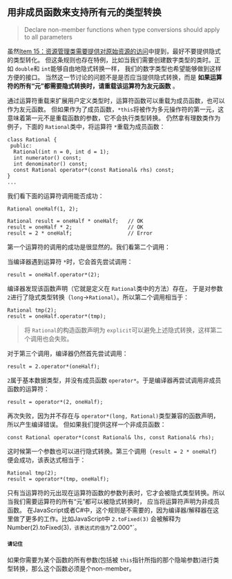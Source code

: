 ## 用非成员函数来支持所有元的类型转换

> Declare non-member functions when type conversions should apply to all parameters

虽然[Item 15：资源管理类需要提供对原始资源的访问](15.md)中提到，最好不要提供隐式的类型转化。 但这条规则也存在特例，比如当我们需要创建数字类型的类时。正如 `double`和 `int`能够自由地隐式转换一样， 我们的数字类型也希望能够做到这样方便的接口。 当然这一节讨论的问题不是是否应当提供隐式转换，而是 **如果运算符的所有“元”都需要隐式转换时，请重载该运算符为友元函数** 。

通过运算符重载来扩展用户定义类型时，运算符函数可以重载为成员函数，也可以作为友元函数。 但如果作为了成员函数，`*this`将被作为多元操作符的第一元，这意味着第一元不是重载函数的参数，它不会执行类型转换。 仍然拿有理数类作为例子，下面的 `Rational`类中，将运算符 `*`重载为成员函数：

```
class Rational {
 public: 
  Rational(int n = 0, int d = 1);
  int numerator() const;
  int denominator() const;
  const Rational operator*(const Rational& rhs) const;
}
...
```

我们看下面的运算符调用能否成功：

```
Rational oneHalf(1, 2);

Rational result = oneHalf * oneHalf;   // OK
result = oneHalf * 2;                  // OK
result = 2 * oneHalf;                  // Error
```

第一个运算符的调用的成功是很显然的。我们看第二个调用：

当编译器遇到运算符 `*`时，它会首先尝试调用：

```
result = oneHalf.operator*(2);
```

编译器发现该函数声明（它就是定义在 `Rational`类中的方法）存在， 于是对参数 `2`进行了隐式类型转换（`long`->`Rational`）。所以第二个调用相当于：

```
Rational tmp(2);
result = oneHalf.operator*(tmp);
```

> 将 `Rational`的构造函数声明为 `explicit`可以避免上述隐式转换，这样第二个调用也会失败。

对于第三个调用，编译器仍然首先尝试调用：

```
result = 2.operator*(oneHalf);
```

`2`属于基本数据类型，并没有成员函数 `operator*`。于是编译器再尝试调用非成员函数的运算符：

```
result = operator*(2, oneHalf);
```

再次失败，因为并不存在与 `operator*(long, Rational)`类型兼容的函数声明，所以产生编译错误。 但如果我们提供这样一个非成员函数：

```
const Rational operator*(const Rational& lhs, const Rational& rhs);
```

这时候第一个参数也可以进行隐式转换。第三个调用（`result = 2 * oneHalf`）便会成功，该表达式相当于：

```
Rational tmp(2);
result = operator*(tmp, oneHalf);
```

只有当运算符的元出现在运算符函数的参数列表时，它才会被隐式类型转换。所以当我们需要运算符的所有“元”都可以被隐式转换时， 应当将运算符声明为非成员函数。 在JavaScript或者C#中，这个规则是不需要的，因为编译器/解释器在这里做了更多的工作。比如JavaScript中 `2.toFixed(3)` 会被解释为Number(2).toFixed(3)`，该表达式的值为`"2.000"`。

#### `请记住`

如果你需要为某个函数的所有参数(包括被 `this`指针所指的那个隐喻参数)进行类型转换，那么这个函数必须是个non-member。
